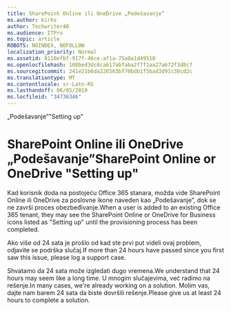 ```yaml
---
title: SharePoint Online ili OneDrive „Podešavanje”
ms.author: kirks
author: Techwriter40
ms.audience: ITPro
ms.topic: article
ROBOTS: NOINDEX, NOFOLLOW
localization_priority: Normal
ms.assetid: 8110efbf-917f-46ce-af1a-75a8a1d49510
ms.openlocfilehash: 108bed3dc8ca617abfaba2f7f1aa27a672f3d8c7
ms.sourcegitcommit: 241e21b6da226563bf70bdb1f5bad3d91c38cd2c
ms.translationtype: MT
ms.contentlocale: sr-Latn-RS
ms.lasthandoff: 06/05/2019
ms.locfileid: "34736346"
---
```

<span data-ttu-id="07111-102">„Podešavanje”</span><span class="sxs-lookup"><span data-stu-id="07111-102">"Setting up"</span></span>

# <a name="sharepoint-online-or-onedrive-setting-up"></a><span data-ttu-id="07111-103">SharePoint Online ili OneDrive „Podešavanje”</span><span class="sxs-lookup"><span data-stu-id="07111-103">SharePoint Online or OneDrive "Setting up"</span></span>

<span data-ttu-id="07111-104">Kad korisnik doda na postojeću Office 365 stanara, možda vide SharePoint Online ili OneDrive za poslovne ikone naveden kao „Podešavanje”, dok se ne završi proces obezbeđivanje.</span><span class="sxs-lookup"><span data-stu-id="07111-104">When a user is added to an existing Office 365 tenant, they may see the SharePoint Online or OneDrive for Business icons listed as "Setting up" until the provisioning process has been completed.</span></span>

<span data-ttu-id="07111-105">Ako više od 24 sata je prošlo od kad ste prvi put videli ovaj problem, odjavite se podrška slučaj.</span><span class="sxs-lookup"><span data-stu-id="07111-105">If more than 24 hours have passed since you first saw this issue, please log a support case.</span></span>

<span data-ttu-id="07111-106">Shvatamo da 24 sata može izgledati dugo vremena.</span><span class="sxs-lookup"><span data-stu-id="07111-106">We understand that 24 hours may seem like a long time.</span></span> <span data-ttu-id="07111-107">U mnogim slučajevima, već radimo na rešenje.</span><span class="sxs-lookup"><span data-stu-id="07111-107">In many cases, we're already working on a solution.</span></span> <span data-ttu-id="07111-108">Molim vas, dajte nam barem 24 sata da biste dovršili rešenje.</span><span class="sxs-lookup"><span data-stu-id="07111-108">Please give us at least 24 hours to complete a solution.</span></span>

